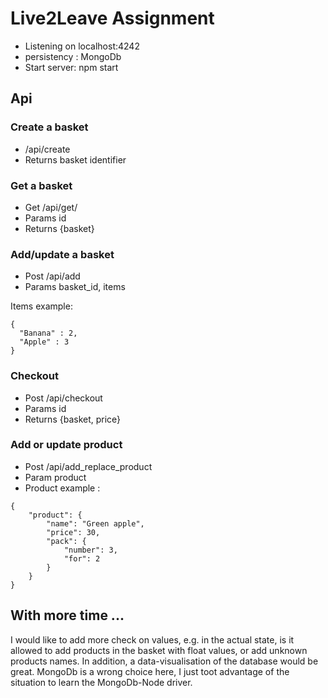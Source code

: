 
# Live2Leave Assignment

* Listening on localhost:4242
* persistency : MongoDb
* Start server: npm start

## Api


### Create a basket

* /api/create
* Returns basket identifier


### Get a basket

* Get /api/get/
* Params id
* Returns {basket}

### Add/update a basket

* Post /api/add
* Params basket_id, items

Items example:  
```
{
  "Banana" : 2,
  "Apple" : 3
}
```

### Checkout

* Post /api/checkout
* Params id
* Returns {basket, price}


### Add or update product

* Post /api/add_replace_product
* Param product
* Product example :
```
{
    "product": {
        "name": "Green apple",
        "price": 30,
        "pack": {
            "number": 3,
            "for": 2
        }
    }
}
```


## With more time ...

I would like to add more check on values, e.g. in the actual state, is it allowed to add products in the basket with float values, or add unknown products names.
In addition, a data-visualisation of the database would be great.
MongoDb is a wrong choice here, I just toot advantage of the situation to learn the MongoDb-Node driver.
